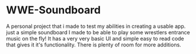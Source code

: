 # WWE-Soundboard
A personal project that i made to test my abilities in creating a usable app.
just a simple soundboard I made to be able to play some wrestlers entrance music on the fly!
It has a very very basic UI and simple easy to read code that gives it it's functionality. 
There is plenty of room for more additions.
